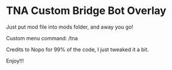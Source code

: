 # TNA Custom Bridge Bot Overlay

Just put mod file into mods folder, and away you go!

Custom menu command: /tna

Credits to Nopo for 99% of the code, I just tweaked it a bit.

Enjoy!!!
